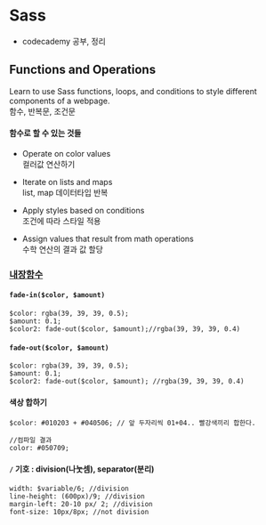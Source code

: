 # Sass
- codecademy 공부, 정리

## Functions and Operations
Learn to use Sass functions, loops, and conditions to style different components of a webpage.<br>
함수, 반복문, 조건문 

#### 함수로 할 수 있는 것들 

- Operate on color values<br>
컬러값 연산하기

- Iterate on lists and maps<br>
list, map 데이터타입 반복

- Apply styles based on conditions<br>
조건에 따라 스타일 적용

- Assign values that result from math operations<br>
수학 연산의 결과 값 할당

### [내장함수](http://sass-lang.com/documentation/Sass/Script/Functions.html)

#### `fade-in($color, $amount)`

```
$color: rgba(39, 39, 39, 0.5);
$amount: 0.1;
$color2: fade-out($color, $amount);//rgba(39, 39, 39, 0.4)
```

#### `fade-out($color, $amount)`

```
$color: rgba(39, 39, 39, 0.5);
$amount: 0.1;
$color2: fade-out($color, $amount); //rgba(39, 39, 39, 0.4)
```

#### 색상 합하기

```
$color: #010203 + #040506; // 앞 두자리씩 01+04.. 빨강색끼리 합한다. 

//컴파일 결과
color: #050709;
```

#### `/` 기호 : division(나눗셈), separator(분리)

```
width: $variable/6; //division
line-height: (600px)/9; //division
margin-left: 20-10 px/ 2; //division
font-size: 10px/8px; //not division
```